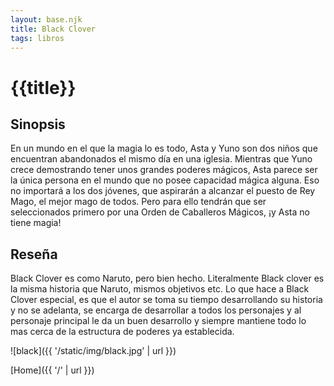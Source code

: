 ```yaml
---
layout: base.njk
title: Black Clover
tags: libros
---
```


# {{title}}

## Sinopsis

En un mundo en el que la magia lo es todo, Asta y Yuno son dos niños que encuentran abandonados el mismo día en una iglesia. Mientras que Yuno crece demostrando tener unos grandes poderes mágicos, Asta parece ser la única persona en el mundo que no posee capacidad mágica alguna. Eso no importará a los dos jóvenes, que aspirarán a alcanzar el puesto de Rey Mago, el mejor mago de todos. Pero para ello tendrán que ser seleccionados primero por una Orden de Caballeros Mágicos, ¡y Asta no tiene magia!

## Reseña

Black Clover es como Naruto, pero bien hecho. Literalmente Black clover es la misma historia que Naruto, mismos objetivos etc. Lo que hace a Black Clover especial, es que el autor se toma su tiempo desarrollando su historia y no se adelanta, se encarga de desarrollar a todos los personajes y al personaje principal le da un buen desarrollo y siempre mantiene todo lo mas cerca de la estructura de poderes ya establecida.

![black]({{ '/static/img/black.jpg' | url }})

[Home]({{ '/' | url }})
